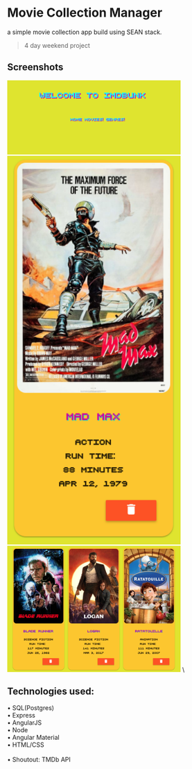# Movie Collection Manager

a simple movie collection app build using SEAN stack.
> 4 day weekend project

 ## Screenshots

<img src="screenshots/imdbunk.png" width="400"> \
<img src="screenshots/movie-card.png" width="400">  
<img src="screenshots/movie-cards-row.png" width="400"> \

 ## Technologies used:
 
• SQL(Postgres) \
• Express \
• AngularJS \
• Node \
• Angular Material \
• HTML/CSS \
\
• Shoutout: TMDb API



